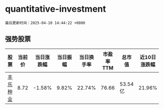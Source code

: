 # quantitative-investment

`最后更新时间：2025-04-10 14:44:22 +0800`

## 强势股票

|股票|当前价|当日涨跌幅|当日振幅|当日换手率|市盈率TTM|总市值|近10日涨跌幅|
|----|----|----|----|----|----|----|----|
|[丰乐种业](https://xueqiu.com/S/SZ000713)|8.72|-1.58%|9.82%|22.74%|76.66|53.54亿|21.96%|
